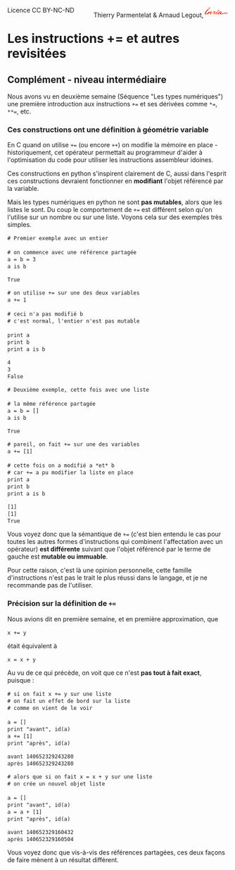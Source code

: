 
<span style="float:left;">Licence CC BY-NC-ND</span><span style="float:right;">Thierry Parmentelat &amp; Arnaud Legout,<img src="../../media/inria-25.png" style="display:inline"></span><br/>

# Les instructions += et autres revisitées

## Complément - niveau intermédiaire

Nous avons vu en deuxième semaine (Séquence "Les types numériques") une première introduction aux instructions `+=` et ses dérivées comme `*=`, `**=`, etc.

### Ces constructions ont une définition à géométrie variable

En C quand on utilise `+=` (ou encore `++`) on modifie la mémoire en place - historiquement, cet opérateur permettait au programmeur d'aider à l'optimisation du code pour utiliser les instructions assembleur idoines.

Ces constructions en python s'inspirent clairement de C, aussi dans l'esprit ces constructions devraient fonctionner en **modifiant** l'objet référencé par la variable.

Mais les types numériques en python ne sont **pas mutables**, alors que les listes le sont. Du coup le comportement de `+=` est différent selon qu'on l'utilise sur un nombre ou sur une liste. Voyons cela sur des exemples très simples.


```
# Premier exemple avec un entier

# on commence avec une référence partagée
a = b = 3
a is b
```




    True




```
# on utilise += sur une des deux variables
a += 1

# ceci n'a pas modifié b
# c'est normal, l'entier n'est pas mutable

print a
print b
print a is b
```

    4
    3
    False



```
# Deuxième exemple, cette fois avec une liste

# la même référence partagée
a = b = []
a is b
```




    True




```
# pareil, on fait += sur une des variables
a += [1]

# cette fois on a modifié a *et* b
# car += a pu modifier la liste en place
print a
print b
print a is b
```

    [1]
    [1]
    True


Vous voyez donc que la sémantique de `+=` (c'est bien entendu le cas pour toutes les autres formes d'instructions qui combinent l'affectation avec un opérateur) **est différente** suivant que l'objet référencé par le terme de gauche est **mutable ou immuable**.

Pour cette raison, c'est là une opinion personnelle, cette famille d'instructions n'est pas le trait le plus réussi dans le langage, et je ne recommande pas de l'utiliser.

### Précision sur la définition de `+=`

Nous avions dit en première semaine, et en première approximation, que

    x += y

était équivalent à

    x = x + y

Au vu de ce qui précède, on voit que ce n'est **pas tout à fait exact**, puisque&nbsp;:


```
# si on fait x += y sur une liste
# on fait un effet de bord sur la liste
# comme on vient de le voir

a = []
print "avant", id(a)
a += [1]
print "après", id(a)
```

    avant 140652329243280
    après 140652329243280



```
# alors que si on fait x = x + y sur une liste
# on crée un nouvel objet liste

a = []
print "avant", id(a)
a = a + [1]
print "après", id(a)
```

    avant 140652329160432
    après 140652329160504


Vous voyez donc que vis-à-vis des références partagées, ces deux façons de faire mènent à un résultat différent.
